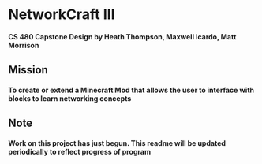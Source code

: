 # NetworkCraft III
#### CS 480 Capstone Design by Heath Thompson, Maxwell Icardo, Matt Morrison

## Mission 
#### To create or extend a Minecraft Mod that allows the user to interface with blocks to learn networking concepts

## Note
#### Work on this project has just begun. This readme will be updated periodically to reflect progress of program
